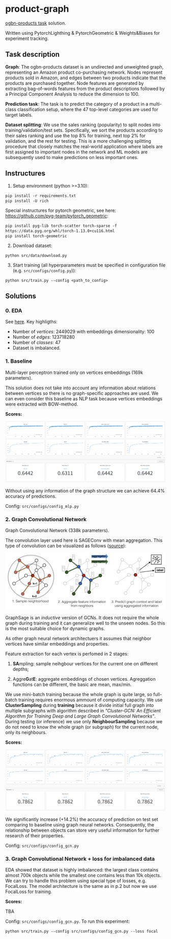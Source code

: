 # product-graph


[ogbn-products task](https://ogb.stanford.edu/docs/nodeprop/#ogbn-products) solution.

Written using PytorchLighthing & PytorchGeometric & Weights&Biases for experiment tracking.



## Task description

**Graph**: The ogbn-products dataset is an undirected and unweighted graph, representing an Amazon product co-purchasing network. Nodes represent products sold in Amazon, and edges between two products indicate that the products are purchased together. Node features are generated by extracting bag-of-words features from the product descriptions followed by a Principal Component Analysis to reduce the dimension to 100.

**Prediction task**: The task is to predict the category of a product in a multi-class classification setup, where the 47 top-level categories are used for target labels.

**Dataset splitting**: We use the sales ranking (popularity) to split nodes into training/validation/test sets. Specifically, we sort the products according to their sales ranking and use the top 8% for training, next top 2% for validation, and the rest for testing. This is a more challenging splitting procedure that closely matches the real-world application where labels are first assigned to important nodes in the network and ML models are subsequently used to make predictions on less important ones.


## Instructures

1. Setup environment (python >=3.10):

```
pip install -r requirements.txt
pip install -U rich

```

Special instructures for pytorch geometric, see here: https://github.com/pyg-team/pytorch_geometric:
```
pip install pyg-lib torch-scatter torch-sparse -f https://data.pyg.org/whl/torch-1.13.0+cu116.html
pip install torch-geometric

```

2. Download dataset:

```
python src/data/download.py
```

3. Start training (all hyperparameters must be specified in configuration file (e.g. `src/configs/config.py`)):

```
python src/train.py --config <path_to_config>
```


## **Solutions**

### 0. **EDA**

See [here](notebooks/eda.ipynb). Key highligths: 

- Number of *vertices*: 2449029 with embeddings dimensionality: 100
- Number of *edges*: 123718280
- Number of *classes*: 47
- Dataset is imbalanced.


### 1. **Baseline**

Multi-layer perceptron trained only on vertices embeddings (169k parameters).

This solution does not take into account any information about relations between vertices so there is no graph-specific approaches are used. We can even consider this baseline as NLP task because vertices embeddings were extracted with BOW-method.

**Scores:**

![mlp_metrics](images/mlp-metrics.png)

Without using any information of the graph structure we can achieve 64.4% accuracy of predictions.

Config: `src/configs/config_mlp.py`


### 2. **Graph Convolutional Network**

Graph Convolutional Network (338k parameters). 

The convolution layer used here is SAGEConv with mean aggregation. This type of convolution can be visualized as follows ([source](https://arxiv.org/pdf/1706.02216.pdf)):

![sage](images/sample_and_agg.png)

GraphSage is an *inductive* version of GCNs. It does not require the whole graph during training and it can generalize well to the unseen nodes. So this is the most suitable choice for dynamic graphs.

As other graph neural network architectuers it assumes that neighbor vertices have similar embeddings and properties. 

Feature extraction for each vertex is perfomed in 2 stages: 

1. **SA**mpling: sample neihgbour vertices for the current one on different depths;

2. Aggre**G**at**E**: aggregate embeddings of chosen vertices. Agreggation functions can be different, the basic are mean, max/min.

We use mini-batch training because the whole graph is quite large, so full-batch training requires enormous ammount of computing capacity. We use **ClusterSampling** during **training** because it divide initial full graph into multiple subgraphs with algorithm described in *"Cluster-GCN: An Efficient Algorithm for Training Deep and Large Graph Convolutional Networks"*. During testing (or inference) we use only **NeighbourSampling** because we do not need to know the whole graph (or subgraph) for the current node, only its neighbours.

**Scores:**

![gcn_metrics](images/gcn-metrics.png)


We significantly increase (+14.2%) the accuracy of prediction on test set comparing to baseline using graph neural networks. Consequently, the relationship between objects can store very useful information for further research of their properties. 


Config: `src/configs/config_gcn.py`


### 3. **Graph Convolutional Network + loss for imbalanced data**

EDA showed that dataset is highly imbalanced: the largest class contains almost 700k objects while the smallest one contains less than 10k objects. We can try to handle this problem using special type of losses, e.g. FocalLoss. The model architecture is the same as in p.2 but now we use FocalLoss for training.

**Scores:**

TBA


Config: `src/configs/config_gcn.py`. To run this experiment: 
```
python src/train.py --config src/configs/config_gcn.py --loss focal
```
